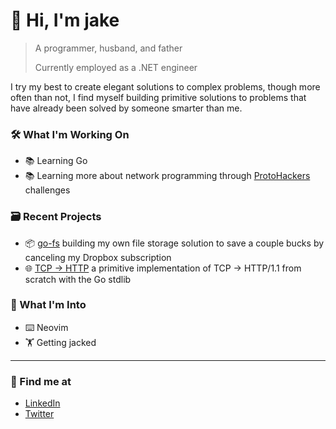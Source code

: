 # 👋 Hi, I'm jake

> A programmer, husband, and father
>
> Currently employed as a .NET engineer

I try my best to create elegant solutions to complex problems, though more often than not, I find myself building primitive solutions to problems that have already been solved by someone smarter than me.

### 🛠️ What I'm Working On
- 📚 Learning Go
- 📚 Learning more about network programming through [ProtoHackers](https://protohackers.com/) challenges
### 🗃️ Recent Projects
- 📦 [go-fs](https://github.com/portbound/go-fs) building my own file storage solution to save a couple bucks by canceling my Dropbox subscription
- 🌐 [TCP -> HTTP](https://github.com/portbound/tcp-to-http) a primitive implementation of TCP -> HTTP/1.1 from scratch with the Go stdlib

### 💭 What I'm Into
- ⌨️ Neovim
- 🏋️ Getting jacked

--- 

### 🌱 Find me at

- [LinkedIn](https://www.linkedin.com/in/jake-levy)
- [Twitter](https://x.com/port_bound)
